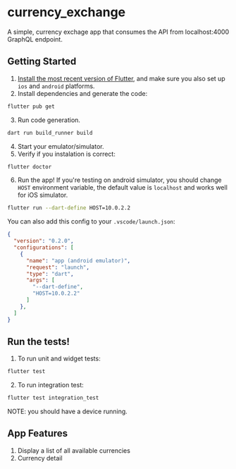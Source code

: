 # currency_exchange

A simple, currency exchage app that consumes the API from localhost:4000 GraphQL endpoint.

## Getting Started
1. [Install the most recent version of Flutter](https://docs.flutter.dev/get-started/install), and make sure you also set up `ios` and `android` platforms.
2. Install dependencies and generate the code:
```bash
flutter pub get
```
3. Run code generation.
```bash
dart run build_runner build
```
4. Start your emulator/simulator.
5. Verify if you instalation is correct:
```bash
flutter doctor
```
6. Run the app! 
If you're testing on android simulator, you should change `HOST` environment variable, the default value is `localhost` and works well for iOS simulator.
```bash
flutter run --dart-define HOST=10.0.2.2
```

You can also add this config to your `.vscode/launch.json`:
```json
{
  "version": "0.2.0",
  "configurations": [
    {
      "name": "app (android emulator)",
      "request": "launch",
      "type": "dart",
      "args": [
        "--dart-define",
        "HOST=10.0.2.2"
      ]
    },
  ]
}
```

## Run the tests!
1. To run unit and widget tests:
```bash
flutter test
```
2. To run integration test:
```bash
flutter test integration_test
```
NOTE: you should have a device running.

## App Features
1. Display a list of all available currencies
2. Currency detail